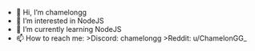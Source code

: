 - 👋 Hi, I’m chamelongg
- 👀 I’m interested in NodeJS
- 🌱 I’m currently learning NodeJS
- 📫 How to reach me:
              >Discord: chamelongg
              >Reddit: u/ChamelonGG_

<!--- 
  Currently making discord bots via discord api and improving lcd controller script!
  feel free to ask something :)
--->
